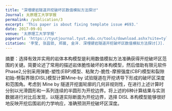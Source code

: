 ```yaml
---
title: "深埋硬岩隧道开挖破坏区数值模拟方法探讨"
Journal: 太原理工大学学报
permalink: /publication/3
excerpt: 'This paper is about fixing template issue #693.'
date: 2017-09-01
venue: '太原理工大学学报'
paperurl: 'https://tyutjournal.tyut.edu.cn/tools/download.ashx?site=tylgxb&id=1666'
citation: '李莹, 张昌锁, 郑晨, 金洋. 深埋硬岩隧道开挖破坏区数值模拟方法探讨[J]. 太原理工大学学报, 2017, 48(5): 753-757.'
---
```


摘要：选择有效并实用的岩体本构模型是利用数值模拟方法准确获得开挖破坏区范围的关键。简要论述了常用的描述岩体脆性破坏的本构模型，然后借助有限元软件Phase2,分别采用弹脆-塑性(EBP)模型、粘聚力-脆性-摩擦强度(CBF)模型和裂隙初始-劈裂界限(DISL)模型计算Mine-by 试验隧道在开挖诱导下形成的破坏区深度和范围角。考虑到 Mine by 隧道开挖面轮廓的几何非规则性，在进行上述计算时分别以光滑圆形和一系列连续的半圆形为开挖边界。将上述的6种计算结果与实测数据进行对比后发现，以隧道实际断面为开挖边界，选择 DISL 本构模型能够很好地反映开挖后围岩的力学响应，准确预测开挖破坏区深度。
